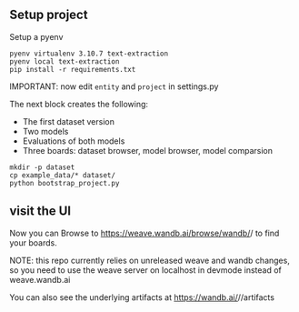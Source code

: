 ## Setup project

Setup a pyenv

```
pyenv virtualenv 3.10.7 text-extraction
pyenv local text-extraction
pip install -r requirements.txt
```

IMPORTANT: now edit `entity` and `project` in settings.py

The next block creates the following:

- The first dataset version
- Two models
- Evaluations of both models
- Three boards: dataset browser, model browser, model comparsion

```
mkdir -p dataset
cp example_data/* dataset/
python bootstrap_project.py
```

## visit the UI

Now you can Browse to https://weave.wandb.ai/browse/wandb/<entity>/<project> to find
your boards.

NOTE: this repo currently relies on unreleased weave and wandb changes, so you need to use
the weave server on localhost in devmode instead of weave.wandb.ai

You can also see the underlying artifacts at https://wandb.ai/<entity>/<project>/artifacts
